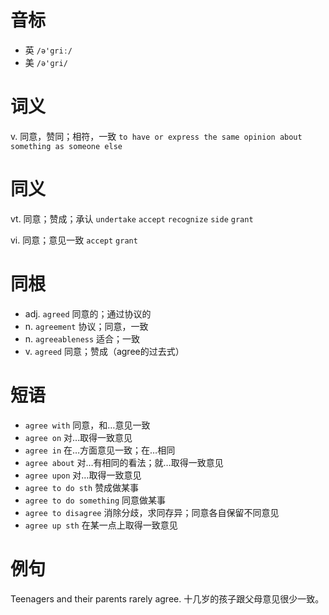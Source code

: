 # 音标

- 英 `/ə'griː/`
- 美 `/ə'ɡri/`

# 词义

v. 同意，赞同；相符，一致
`to have or express the same opinion about something as someone else`

# 同义

vt. 同意；赞成；承认
`undertake` `accept` `recognize` `side` `grant`

vi. 同意；意见一致
`accept` `grant`

# 同根

- adj. `agreed` 同意的；通过协议的
- n. `agreement` 协议；同意，一致
- n. `agreeableness` 适合；一致
- v. `agreed` 同意；赞成（agree的过去式）

# 短语

- `agree with` 同意，和…意见一致
- `agree on` 对…取得一致意见
- `agree in` 在…方面意见一致；在…相同
- `agree about` 对…有相同的看法；就…取得一致意见
- `agree upon` 对…取得一致意见
- `agree to do sth` 赞成做某事
- `agree to do something` 同意做某事
- `agree to disagree` 消除分歧，求同存异；同意各自保留不同意见
- `agree up sth` 在某一点上取得一致意见

# 例句

Teenagers and their parents rarely agree.
十几岁的孩子跟父母意见很少一致。



